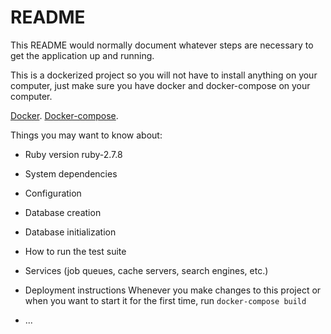 # README

This README would normally document whatever steps are necessary to get the
application up and running.

This is a dockerized project so you will not have to install anything on your computer, 
just make sure you have docker and docker-compose on your computer.

[Docker](https://docs.docker.com/get-docker/).
[Docker-compose](https://docs.docker.com/compose/install/).

Things you may want to know about:

* Ruby version
  ruby-2.7.8
* System dependencies

* Configuration

* Database creation

* Database initialization

* How to run the test suite

* Services (job queues, cache servers, search engines, etc.)

* Deployment instructions
Whenever you make changes to this project or when you want to start it for the first time, run ```docker-compose build```
* ...
